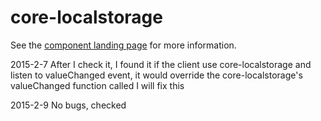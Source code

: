 core-localstorage
=================

See the [component landing page](http://polymer-project.org/docs/elements/core-elements.html#core-localstorage) for more information.

2015-2-7
After I check it, I found it if the client use core-localstorage and listen to valueChanged event, it would override the core-localstorage's valueChanged function called
I will fix this

2015-2-9
No bugs, checked

